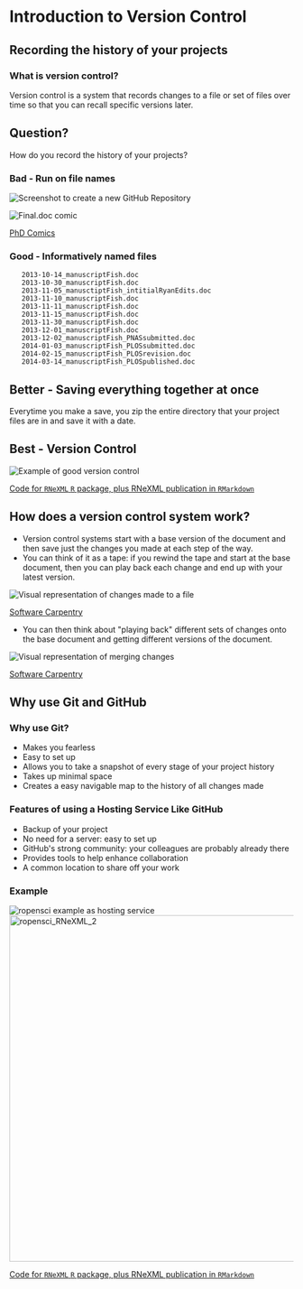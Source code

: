 # Introduction to Version Control

## Recording the history of your projects
### What is version control?
Version control is a system that records changes to a file or set of files over time so that you can recall specific versions later.

## Question?
How do you record the history of your projects?

### Bad - Run on file names
![Screenshot to create a new GitHub Repository](/carpentries-rr-vc/assets/img/rr-vc-2-1.png)

![Final.doc comic](/carpentries-rr-vc/assets/img/final_PhD.png)

[PhD Comics](http://www.phdcomics.com)

### Good - Informatively named files
```
   2013-10-14_manuscriptFish.doc
   2013-10-30_manuscriptFish.doc
   2013-11-05_manusctiptFish_intitialRyanEdits.doc
   2013-11-10_manuscriptFish.doc
   2013-11-11_manuscriptFish.doc
   2013-11-15_manuscriptFish.doc
   2013-11-30_manuscriptFish.doc
   2013-12-01_manuscriptFish.doc
   2013-12-02_manuscriptFish_PNASsubmitted.doc
   2014-01-03_manuscriptFish_PLOSsubmitted.doc
   2014-02-15_manuscriptFish_PLOSrevision.doc
   2014-03-14_manuscriptFish_PLOSpublished.doc
```

## Better - Saving everything together at once

Everytime you make a save, you zip the entire directory that your project files are in and save it with a date.

## Best - Version Control

![Example of good version control](/carpentries-rr-vc/assets/img/ropensci_RNeXML.png)

[Code for `RNeXML` `R` package, plus RNeXML publication in `RMarkdown`](https://github.com/ropensci/RNeXML)

## How does a version control system work?
- Version control systems start with a base version of the document and then save just the changes you made at each step of the way.
- You can think of it as a tape: if you rewind the tape and start at the base document, then you can play back each change and end up with your latest version.

![Visual representation of changes made to a file](/carpentries-rr-vc/assets/img/software_carpentry.png)

[Software Carpentry](https://software-carpentry.org/)

- You can then think about "playing back" different sets of changes onto the base document and getting different versions of the document.

![Visual representation of merging changes](/carpentries-rr-vc/assets/img/software_carpentry_2.png)

[Software Carpentry](https://software-carpentry.org/)

## Why use Git and GitHub

### Why use Git?
- Makes you fearless
- Easy to set up
- Allows you to take a snapshot of every stage of your project history
- Takes up minimal space
- Creates a easy navigable map to the history of all changes made

### Features of using a Hosting Service Like GitHub
- Backup of your project
- No need for a server: easy to set up
- GitHub's strong community: your colleagues are probably already there
- Provides tools to help enhance collaboration
- A common location to share off your work

### Example
![ropensci example as hosting service](/carpentries-rr-vc/assets/img/ropensci_RNeXML_2.png)
<img width="614" alt="ropensci_RNeXML_2" src="https://user-images.githubusercontent.com/57642282/201140953-70eb5137-8a13-4166-ba77-993be59d7921.png">

[Code for `RNeXML` `R` package, plus RNeXML publication in `RMarkdown`](https://github.com/ropensci/RNeXML)
